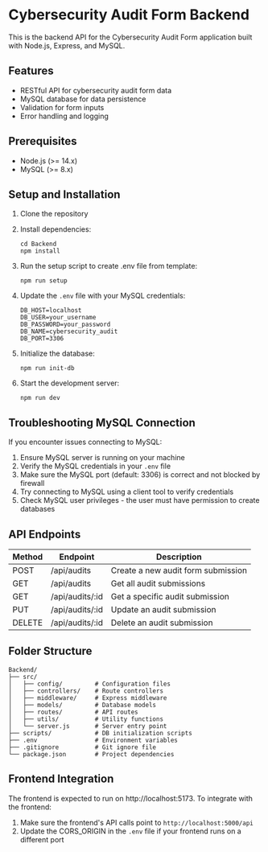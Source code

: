 # Cybersecurity Audit Form Backend

This is the backend API for the Cybersecurity Audit Form application built with Node.js, Express, and MySQL.

## Features

- RESTful API for cybersecurity audit form data
- MySQL database for data persistence
- Validation for form inputs
- Error handling and logging

## Prerequisites

- Node.js (>= 14.x)
- MySQL (>= 8.x)

## Setup and Installation

1. Clone the repository
2. Install dependencies:
   ```
   cd Backend
   npm install
   ```

3. Run the setup script to create .env file from template:
   ```
   npm run setup
   ```

4. Update the `.env` file with your MySQL credentials:
   ```
   DB_HOST=localhost
   DB_USER=your_username
   DB_PASSWORD=your_password
   DB_NAME=cybersecurity_audit
   DB_PORT=3306
   ```

5. Initialize the database:
   ```
   npm run init-db
   ```

6. Start the development server:
   ```
   npm run dev
   ```

## Troubleshooting MySQL Connection

If you encounter issues connecting to MySQL:

1. Ensure MySQL server is running on your machine
2. Verify the MySQL credentials in your `.env` file
3. Make sure the MySQL port (default: 3306) is correct and not blocked by firewall
4. Try connecting to MySQL using a client tool to verify credentials
5. Check MySQL user privileges - the user must have permission to create databases

## API Endpoints

| Method | Endpoint          | Description                       |
|--------|-------------------|-----------------------------------|
| POST   | /api/audits       | Create a new audit form submission|
| GET    | /api/audits       | Get all audit submissions         |
| GET    | /api/audits/:id   | Get a specific audit submission   |
| PUT    | /api/audits/:id   | Update an audit submission        |
| DELETE | /api/audits/:id   | Delete an audit submission        |

## Folder Structure

```
Backend/
├── src/
│   ├── config/         # Configuration files
│   ├── controllers/    # Route controllers
│   ├── middleware/     # Express middleware
│   ├── models/         # Database models
│   ├── routes/         # API routes
│   ├── utils/          # Utility functions
│   └── server.js       # Server entry point
├── scripts/            # DB initialization scripts
├── .env                # Environment variables
├── .gitignore          # Git ignore file
└── package.json        # Project dependencies
```

## Frontend Integration

The frontend is expected to run on http://localhost:5173. To integrate with the frontend:

1. Make sure the frontend's API calls point to `http://localhost:5000/api`
2. Update the CORS_ORIGIN in the `.env` file if your frontend runs on a different port 
